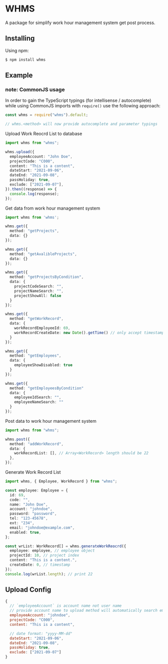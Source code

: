 # WHMS

A package for simplify work hour management system get post process.

## Installing

Using npm:

```bash
$ npm install whms
```

## Example

### note: CommonJS usage

In order to gain the TypeScript typings (for intellisense / autocomplete) while using CommonJS imports with `require()` use the following approach:

```js
const whms = require("whms").default;

// whms.<method> will now provide autocomplete and parameter typings
```

Upload Work Reocrd List to database

```ts
import whms from "whms";

whms.upload({
  employeeAccount: "John Doe",
  projectCode: "C000",
  content: "This is a content",
  dateStart: "2021-09-06",
  dateEnd: "2021-09-08",
  passHoliday: true,
  exclude: ["2021-09-07"],
}).then((response) => {
  console.log(response);
});
```

Get data from work hour management system

```ts
import whms from 'whms';

whms.get({
  method: "getProjects",
  data: {}
});

whms.get({
  method: "getAvalibleProjects",
  data: {}
});

whms.get({
  method: "getProjectsByCondition",
  data: {
    projectCodeSearch: "",
    projectNameSearch: "",
    projectShowAll: false
  }
});

whms.get({
  method: "getWorkRecord",
  data: {
    workRecordEmployeeId: 69,
    workRecordCreateDate: new Date().getTime() // only accept timestamp
  }
});

whms.get({
  method: "getEmployees",
  data: {
    employeeShowDisabled: true
  }
});

whms.get({
  method: "getEmployeesByCondition"
  data: {
    employeeIdSearch: "",
    employeeNameSearch: ""
  }
});

```

Post data to work hour management system

```ts
import whms from "whms";

whms.post({
  method: "addWorkRecord",
  data: {
    workRecordList: [], // Array<WorkRecord> length should be 22
  },
});
```

Generate Work Record List

```ts
import whms, { Employee, WorkRecord } from "whms";

const employee: Employee = {
  id: 69,
  code: "",
  name: "John Doe",
  account: "johndoe",
  password: "password",
  tel: "123-45678",
  ext: "234",
  email: "johndoe@example.com",
  enabled: true,
};

const wrList: WorkRecord[] = whms.generateWorkReocrd({
  employee: employee, // employee object
  projectId: 10, // project index
  content: "This is a content.",
  createDate: 0, // timestamp
});
console.log(wrList.length); // print 22
```

## Upload Config

```js
{
  // `employeeAccount` is account name not user name
  // provide account name to upload method will automatically search employees list and return match employee
  employeeAccount: "johndoe",
  projectCode: "C000",
  content: "This is a content",

  // date format: "yyyy-MM-dd"
  dateStart: "2021-09-06",
  dateEnd: "2021-09-08",
  passHoliday: true,
  exclude: ["2021-09-07"]
}
```
